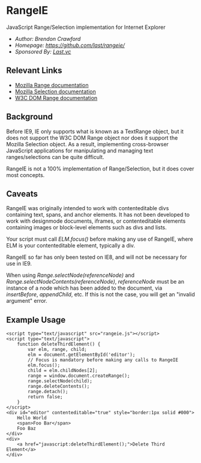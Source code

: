 RangeIE
=======

JavaScript Range/Selection implementation for Internet Explorer

* *Author: Brendon Crawford*
* *Homepage: https://github.com/last/rangeie/*
* *Sponsored By: [Last.vc](http://last.vc)*

Relevant Links
--------------

* [Mozilla Range documentation](https://developer.mozilla.org/en/DOM/range)
* [Mozilla Selection documentation](https://developer.mozilla.org/en/DOM/Selection)
* [W3C DOM Range documentation](http://www.w3.org/TR/DOM-Level-2-Traversal-Range/ranges.html)

Background
----------

Before IE9, IE only supports what is known as a TextRange object, but it
does not support the W3C DOM Range object nor does it support the Mozilla
Selection object. As a result, implementing cross-browser JavaScript
applications for manipulating and managing text ranges/selections can be
quite difficult.

RangeIE is not a 100% implementation of Range/Selection, but it does cover
most concepts.

Caveats
-------

RangeIE was originally intended to work with contenteditable divs
containing text, spans, and anchor elements. It has not been developed
to work with designmode documents, iframes, or contenteditable elements
containing images or block-level elements such as divs and lists.

Your script must call *ELM.focus()* before making any use of
RangeIE, where ELM is your contenteditable element, typically a div.

RangeIE so far has only been tested on IE8, and will not be necessary
for use in IE9.

When using *Range.selectNode(referenceNode)* and
*Range.selectNodeContents(referenceNode)*, *referenceNode* must be an instance
of a node which has been added to the document, via *insertBefore*,
*appendChild*, etc. If this is not the case, you will get an "invalid argument"
error.

Example Usage
-------------

    <script type="text/javascript" src="rangeie.js"></script>
    <script type="text/javascript">
        function deleteThirdElement() {
            var elm, range, child;
            elm = document.getElementById('editor');
            // Focus is mandatory before making any calls to RangeIE
            elm.focus();
            child = elm.childNodes[2];
            range = window.document.createRange();
            range.selectNode(child);
            range.deleteContents();
            range.detach();
            return false;
        }
    </script>
    <div id="editor" contenteditable="true" style="border:1px solid #000">
        Hello World
        <span>Foo Bar</span>
        Foo Baz
    </div>
    <div>
        <a href="javascript:deleteThirdElement();">Delete Third Element</a>
    </div>


